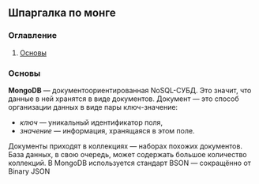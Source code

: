 ## Шпаргалка по монге

### Оглавление
1. [Основы](#introduction)

### Основы <a name="introduction"></a>

**MongoDB** — документоориентированная NoSQL-СУБД. Это значит, что данные в ней хранятся в виде документов.
Документ — это способ организации данных в виде пары ключ-значение:

- *ключ* — уникальный идентификатор поля,
- *значение* — информация, хранящаяся в этом поле.

Документы приходят в коллекциях — наборах похожих документов. База данных, в свою очередь, может содержать большое количество коллекций.
В MongoDB используется стандарт BSON — сокращённо от Binary JSON
